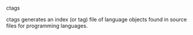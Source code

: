 ctags

ctags generates an index (or tag) file of language objects found in source files for programming languages.
